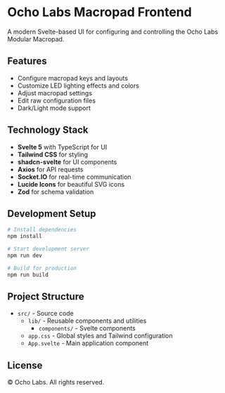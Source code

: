 # Ocho Labs Macropad Frontend

A modern Svelte-based UI for configuring and controlling the Ocho Labs Modular Macropad.

## Features

- Configure macropad keys and layouts
- Customize LED lighting effects and colors
- Adjust macropad settings
- Edit raw configuration files
- Dark/Light mode support

## Technology Stack

- **Svelte 5** with TypeScript for UI
- **Tailwind CSS** for styling
- **shadcn-svelte** for UI components
- **Axios** for API requests
- **Socket.IO** for real-time communication
- **Lucide Icons** for beautiful SVG icons
- **Zod** for schema validation

## Development Setup

```bash
# Install dependencies
npm install

# Start development server
npm run dev

# Build for production
npm run build
```

## Project Structure

- `src/` - Source code
  - `lib/` - Reusable components and utilities
    - `components/` - Svelte components
  - `app.css` - Global styles and Tailwind configuration
  - `App.svelte` - Main application component

## License

© Ocho Labs. All rights reserved.
